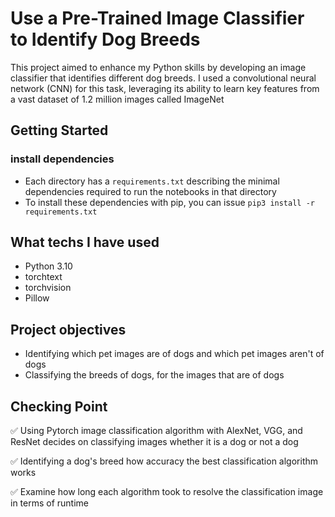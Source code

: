 # Use a Pre-Trained Image Classifier to Identify Dog Breeds

This project aimed to enhance my Python skills by developing an image classifier that identifies different dog breeds. 
I used a convolutional neural network (CNN) for this task, leveraging its ability to learn key features from a vast dataset of 1.2 million images called ImageNet

## Getting Started

### install dependencies

- Each directory has a `requirements.txt` describing the minimal dependencies required to run the notebooks in that directory
- To install these dependencies with pip, you can issue `pip3 install -r requirements.txt`

## What techs I have used

- Python 3.10
- torchtext
- torchvision
- Pillow

## Project objectives

- Identifying which pet images are of dogs and which pet images aren't of dogs
- Classifying the breeds of dogs, for the images that are of dogs

## Checking Point

✅ Using Pytorch image classification algorithm with AlexNet, VGG, and ResNet decides on classifying images whether it is a dog or not a dog

✅ Identifying a dog's breed how accuracy the best classification algorithm works

✅ Examine how long each algorithm took to resolve the classification image in terms of runtime
  
